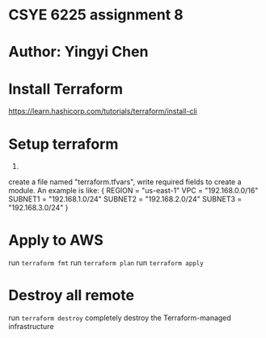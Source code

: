 # CSYE 6225 assignment 8

# Author: Yingyi Chen

# Install Terraform
https://learn.hashicorp.com/tutorials/terraform/install-cli

# Setup terraform
1. 
create a file named "terraform.tfvars", write required fields to create a module.
An example is like:
{
REGION  = "us-east-1"
VPC     = "192.168.0.0/16"
SUBNET1 = "192.168.1.0/24"
SUBNET2 = "192.168.2.0/24"
SUBNET3 = "192.168.3.0/24"
}

# Apply to AWS
run `terraform fmt`
run `terraform plan`
run `terraform apply`

# Destroy all remote 
run `terraform destroy`
completely destroy the Terraform-managed infrastructure